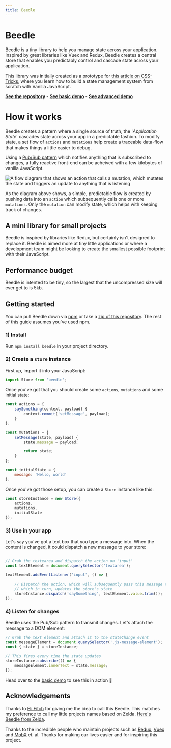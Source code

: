```yaml
---
title: Beedle
---
```

# Beedle

Beedle is a tiny library to help you manage state across your application. Inspired by great libraries like Vuex and Redux, Beedle creates a central store that enables you predictably control and cascade state across your application.

This library was initially created as a prototype for [this article on CSS-Tricks](https://css-tricks.com/build-a-state-management-system-with-vanilla-javascript/), where you learn how to build a state management system from scratch with Vanilla JavaScript.

[**See the repository**](https://github.com/hankchizljaw/beedle/) - [**See basic demo**](https://beedle-basic-demo.hankchizljaw.io/) - [**See advanced demo**](https://beedle-advanced-demo.hankchizljaw.io/) 

# How it works

Beedle creates a pattern where a single source of truth, the '*Application State*' cascades state across your app in a predictable fashion. To modify state, a set flow of `actions` and `mutations` help create a traceable data-flow that makes things a little easier to debug. 

Using a [Pub/Sub pattern](https://en.wikipedia.org/wiki/Publish%E2%80%93subscribe_pattern) which notifies anything that is subscribed to changes, a fully reactive front-end can be acheived with a few kilobytes of vanilla JavaScript.

![A flow diagram that shows an action that calls a mutation, which mutates the state and triggers an update to anything that is listening](https://s3-us-west-2.amazonaws.com/s.cdpn.io/174183/beedle-flow-diagram.png)

As the diagram above shows, a simple, predictable flow is created by pushing data into an `action` which subsequently calls one or more `mutations`. Only the `mutation` can modify state, which helps with keeping track of changes.

## A mini library for small projects

Beedle is inspired by libraries like Redux, but certainly isn't designed to replace it. Beedle is aimed more at tiny little applications or where a development team might be looking to create the smallest possible footprint with their JavaScript.

## Performance budget

Beedle is intented to be tiny, so the largest that the uncompressed size will ever get to is 5kb.

## Getting started

You can pull Beedle down via [npm](http://npmjs.com) or take a [zip of this repository](https://github.com/hankchizljaw/beedle/archive/master.zip). The rest of this guide assumes you've used npm.

### 1) Install

Run `npm install beedle` in your project directory.



### 2) Create a `store` instance

First up, import it into your JavaScript:

```JavaScript
import Store from 'beedle';
```



Once you've got that you should create some `actions`, `mutations` and some initial state:

```javascript
const actions = {
    saySomething(context, payload) {
        context.commit('setMessage', payload);
    }
};

const mutations = {
    setMessage(state, payload) {
        state.message = payload;

        return state;
    }
};

const initialState = {
    message: 'Hello, world'
};
```

Once you've got those setup, you can create a `Store` instance like this:

```javascript
const storeInstance = new Store({
    actions,
    mutations,
    initialState
});
```

### 3) Use in your app

Let's say you've got a text box that you type a message into. When the content is changed, it could dispatch a new message to your store:

```javascript

// Grab the textearea and dispatch the action on 'input'
const textElement = document.querySelector('textarea');

textElement.addEventListener('input', () => {

    // Dispatch the action, which will subsequently pass this message to the mutation
    // which in turn, updates the store's state
    storeInstance.dispatch('saySomething', textElement.value.trim());
});
```

### 4) Listen for changes

Beedle uses the Pub/Sub pattern to transmit changes. Let's attach the message to a DOM element:

```javascript
// Grab the text element and attach it to the stateChange event
const messageElement = document.querySelector('.js-message-element');
const { state } = storeInstance;

// This fires every time the state updates
storeInstance.subscribe(() => {
    messageElement.innerText = state.message;
});
```

Head over to the [basic demo](https://beedle-basic-demo.hankchizljaw.io/) to see this in action 🚀

## Acknowledgements 

Thanks to [Eli Fitch](https://twitter.com/EliFitch/) for giving me the idea to call this Beedle. This matches my preference to call my little projects names based on Zelda. [Here's Beedle from Zelda](https://zelda.gamepedia.com/Beedle).

Thanks to the incredible people who maintain projects such as [Redux](http://redux.js.org), [Vuex](http://vuex.vuejs.org) and [MobX](http://mobx.js.org) et. al. Thanks for making our lives easier and for inspiring this project.
